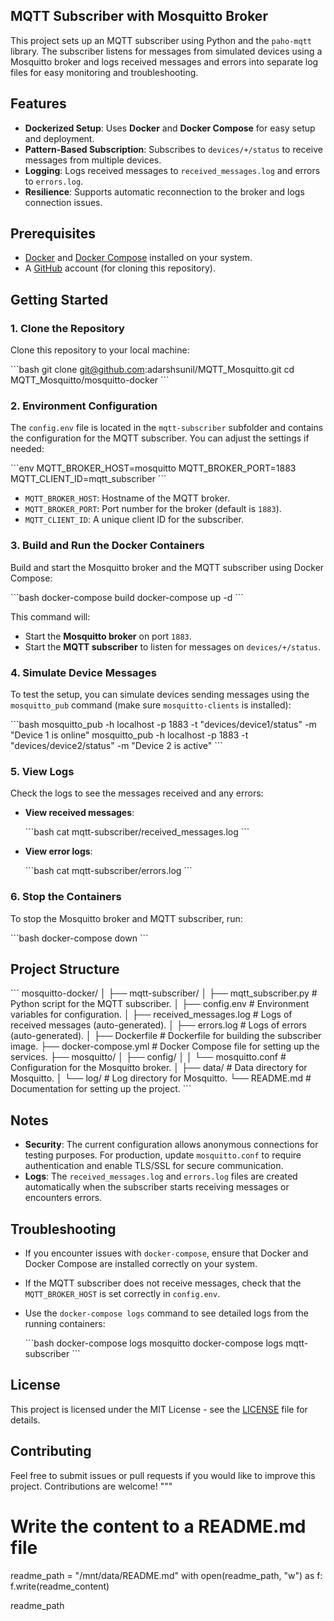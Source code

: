 ## MQTT Subscriber with Mosquitto Broker

This project sets up an MQTT subscriber using Python and the `paho-mqtt` library. The subscriber listens for messages from simulated devices using a Mosquitto broker and logs received messages and errors into separate log files for easy monitoring and troubleshooting.

## Features

- **Dockerized Setup**: Uses **Docker** and **Docker Compose** for easy setup and deployment.
- **Pattern-Based Subscription**: Subscribes to `devices/+/status` to receive messages from multiple devices.
- **Logging**: Logs received messages to `received_messages.log` and errors to `errors.log`.
- **Resilience**: Supports automatic reconnection to the broker and logs connection issues.

## Prerequisites

- [Docker](https://docs.docker.com/get-docker/) and [Docker Compose](https://docs.docker.com/compose/install/) installed on your system.
- A [GitHub](https://github.com/) account (for cloning this repository).

## Getting Started

### 1. Clone the Repository

Clone this repository to your local machine:

\`\`\`bash
git clone git@github.com:adarshsunil/MQTT_Mosquitto.git
cd MQTT_Mosquitto/mosquitto-docker
\`\`\`

### 2. Environment Configuration

The `config.env` file is located in the `mqtt-subscriber` subfolder and contains the configuration for the MQTT subscriber. You can adjust the settings if needed:

\`\`\`env
MQTT_BROKER_HOST=mosquitto
MQTT_BROKER_PORT=1883
MQTT_CLIENT_ID=mqtt_subscriber
\`\`\`

- `MQTT_BROKER_HOST`: Hostname of the MQTT broker.
- `MQTT_BROKER_PORT`: Port number for the broker (default is `1883`).
- `MQTT_CLIENT_ID`: A unique client ID for the subscriber.

### 3. Build and Run the Docker Containers

Build and start the Mosquitto broker and the MQTT subscriber using Docker Compose:

\`\`\`bash
docker-compose build
docker-compose up -d
\`\`\`

This command will:
- Start the **Mosquitto broker** on port `1883`.
- Start the **MQTT subscriber** to listen for messages on `devices/+/status`.

### 4. Simulate Device Messages

To test the setup, you can simulate devices sending messages using the `mosquitto_pub` command (make sure `mosquitto-clients` is installed):

\`\`\`bash
mosquitto_pub -h localhost -p 1883 -t "devices/device1/status" -m "Device 1 is online"
mosquitto_pub -h localhost -p 1883 -t "devices/device2/status" -m "Device 2 is active"
\`\`\`

### 5. View Logs

Check the logs to see the messages received and any errors:

- **View received messages**:

  \`\`\`bash
  cat mqtt-subscriber/received_messages.log
  \`\`\`

- **View error logs**:

  \`\`\`bash
  cat mqtt-subscriber/errors.log
  \`\`\`

### 6. Stop the Containers

To stop the Mosquitto broker and MQTT subscriber, run:

\`\`\`bash
docker-compose down
\`\`\`

## Project Structure

\`\`\`
mosquitto-docker/
│
├── mqtt-subscriber/
│   ├── mqtt_subscriber.py     # Python script for the MQTT subscriber.
│   ├── config.env             # Environment variables for configuration.
│   ├── received_messages.log  # Logs of received messages (auto-generated).
│   ├── errors.log             # Logs of errors (auto-generated).
│
├── Dockerfile                 # Dockerfile for building the subscriber image.
├── docker-compose.yml         # Docker Compose file for setting up the services.
├── mosquitto/
│   ├── config/
│   │   └── mosquitto.conf     # Configuration for the Mosquitto broker.
│   ├── data/                  # Data directory for Mosquitto.
│   └── log/                   # Log directory for Mosquitto.
└── README.md                  # Documentation for setting up the project.
\`\`\`

## Notes

- **Security**: The current configuration allows anonymous connections for testing purposes. For production, update `mosquitto.conf` to require authentication and enable TLS/SSL for secure communication.
- **Logs**: The `received_messages.log` and `errors.log` files are created automatically when the subscriber starts receiving messages or encounters errors.

## Troubleshooting

- If you encounter issues with `docker-compose`, ensure that Docker and Docker Compose are installed correctly on your system.
- If the MQTT subscriber does not receive messages, check that the `MQTT_BROKER_HOST` is set correctly in `config.env`.
- Use the `docker-compose logs` command to see detailed logs from the running containers:

  \`\`\`bash
  docker-compose logs mosquitto
  docker-compose logs mqtt-subscriber
  \`\`\`

## License

This project is licensed under the MIT License - see the [LICENSE](LICENSE) file for details.

## Contributing

Feel free to submit issues or pull requests if you would like to improve this project. Contributions are welcome!
"""

# Write the content to a README.md file
readme_path = "/mnt/data/README.md"
with open(readme_path, "w") as f:
    f.write(readme_content)

readme_path

